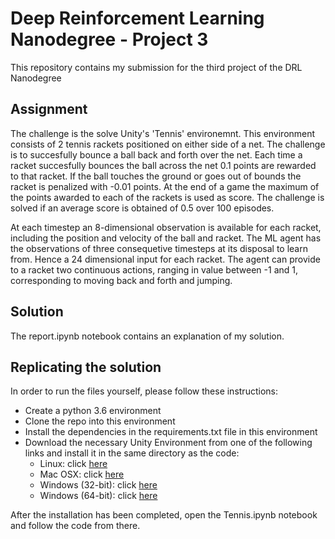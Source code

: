 # Deep Reinforcement Learning Nanodegree - Project 3

This repository contains my submission for the third project of the DRL Nanodegree

## Assignment
The challenge is the solve Unity's 'Tennis' environemnt. This environment consists of 2 tennis rackets positioned on
either side of a net. The challenge is to succesfully bounce a ball back and forth over the net.
Each time a racket succesfully bounces the ball across the net 0.1 points are rewarded to that racket. 
If the ball touches the ground or goes out of bounds the racket is penalized with -0.01 points.
At the end of a game the maximum of the points awarded to each of the rackets is used as score. 
The challenge is solved if an average score is obtained of 0.5 over 100 episodes.

At each timestep an 8-dimensional observation is available for each racket, including the position and velocity of 
the ball and racket. The ML agent has the observations of three consequetive timesteps at its disposal to learn from. 
Hence a 24 dimensional input for each racket.
The agent can provide to a racket two continuous actions, ranging in value between -1 and 1, corresponding to moving 
back and forth and jumping.

## Solution
The report.ipynb notebook contains an explanation of my solution.


## Replicating the solution
In order to run the files yourself, please follow these instructions:

- Create a python 3.6 environment
- Clone the repo into this environment
- Install the dependencies in the requirements.txt file in this environment
- Download the necessary Unity Environment from one of the following links and install it in the same directory as the code:
  - Linux: click [here](https://s3-us-west-1.amazonaws.com/udacity-drlnd/P3/Tennis/Tennis_Linux.zip)
  - Mac OSX: click [here](https://s3-us-west-1.amazonaws.com/udacity-drlnd/P3/Tennis/Tennis.app.zip)
  - Windows (32-bit): click [here](https://s3-us-west-1.amazonaws.com/udacity-drlnd/P3/Tennis/Tennis_Windows_x86.zip)  
  - Windows (64-bit): click [here](https://s3-us-west-1.amazonaws.com/udacity-drlnd/P3/Tennis/Tennis_Windows_x86_64.zip)
  

After the installation has been completed, open the Tennis.ipynb notebook and follow the code from there.
